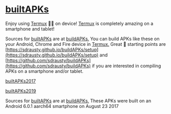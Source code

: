 # [builtAPKs](https://github.com/sdrausty/builtAPKs)

Enjoy using [Termux](https://termux.com/) 💪🙂 on device! [Termux](https://termux.com/) is completely amazing on a smartphone and tablet! 

Sources for [builtAPKs](https://github.com/sdrausty/builtAPKs) are at [buildAPKs.](https://sdrausty.github.io/buildAPKs/) You can build APKs like these on your Android, Chrome and Fire device in [Termux.](https://termux.com/)  Great 🌟 starting points are [https://sdrausty.github.io/buildAPKs/setup](https://sdrausty.github.io/buildAPKs/setup) and [https://github.com/sdrausty/buildAPKs](https://github.com/sdrausty/buildAPKs) if you are interested in compiling APKs on a smartphone and/or tablet.

[builtAPKs2017](./builtAPKs2017/)

[builtAPKs2019](./builtAPKs2019/)

Sources for [builtAPKs](https://github.com/sdrausty/builtAPKs) are at [buildAPKs.](https://sdrausty.github.io/buildAPKs/) These APKs were built on an Android 6.0.1 aarch64 smartphone on August 23 2017
